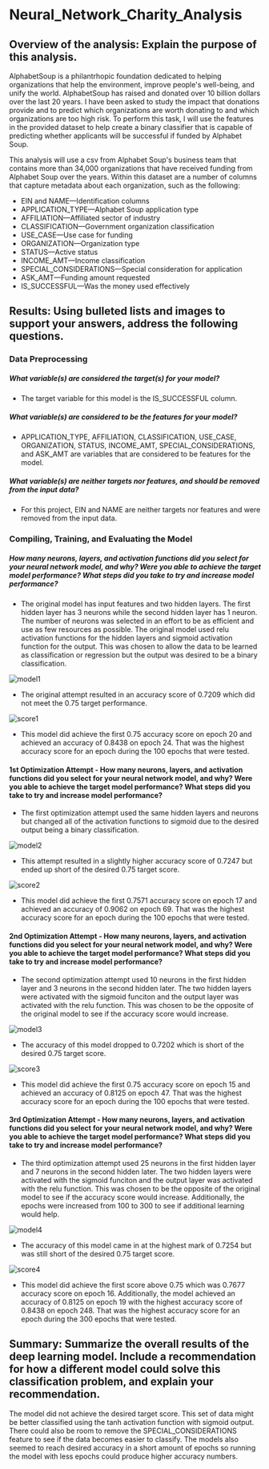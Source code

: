 # Neural_Network_Charity_Analysis

## Overview of the analysis: Explain the purpose of this analysis.

AlphabetSoup is a philantrhopic foundation dedicated to helping organizations that help the environment, improve people's well-being, and unify the world.  AlphabetSoup has raised and donated over 10 billion dollars over the last 20 years.  I have been asked to study the impact that donations provide and to predict which organizations are worth donating to and which organizations are too high risk.  To perform this task, I will use the features in the provided dataset to help create a binary classifier that is capable of predicting whether applicants will be successful if funded by Alphabet Soup.

This analysis will use a csv from Alphabet Soup's business team that contains more than 34,000 organizations that have received funding from Alphabet Soup over the years. Within this dataset are a number of columns that capture metadata about each organization, such as the following:

* EIN and NAME—Identification columns
* APPLICATION_TYPE—Alphabet Soup application type
* AFFILIATION—Affiliated sector of industry
* CLASSIFICATION—Government organization classification
* USE_CASE—Use case for funding
* ORGANIZATION—Organization type
* STATUS—Active status
* INCOME_AMT—Income classification
* SPECIAL_CONSIDERATIONS—Special consideration for application
* ASK_AMT—Funding amount requested
* IS_SUCCESSFUL—Was the money used effectively

## Results: Using bulleted lists and images to support your answers, address the following questions.

### Data Preprocessing
##### What variable(s) are considered the target(s) for your model?
* The target variable for this model is the IS_SUCCESSFUL column.

##### What variable(s) are considered to be the features for your model?
* APPLICATION_TYPE, AFFILIATION, CLASSIFICATION, USE_CASE, ORGANIZATION, STATUS, INCOME_AMT, SPECIAL_CONSIDERATIONS, and ASK_AMT are variables that are considered to be features for the model.

##### What variable(s) are neither targets nor features, and should be removed from the input data?
* For this project, EIN and NAME are neither targets nor features and were removed from the input data.

### Compiling, Training, and Evaluating the Model
##### How many neurons, layers, and activation functions did you select for your neural network model, and why? Were you able to achieve the target model performance? What steps did you take to try and increase model performance?

* The original model has input features and two hidden layers.  The first hidden layer has 3 neurons while the second hidden layer has 1 neuron.  The number of neurons was selected in an effort to be as efficient and use as few resources as possible. The original model used relu activation functions for the hidden layers and sigmoid activation function for the output.  This was chosen to allow the data to be learned as classification or regression but the output was desired to be a binary classification.

![model1](https://user-images.githubusercontent.com/107599510/200913253-d48ed241-3eaa-43ce-ad9b-2e57e5cb1c1a.png)

* The original attempt resulted in an accuracy score of 0.7209 which did not meet the 0.75 target performance.

![score1](https://user-images.githubusercontent.com/107599510/200917108-f945d4bd-2f25-4116-85d8-ac88cb350ddf.png)

* This model did achieve the first 0.75 accuracy score on epoch 20 and achieved an accuracy of 0.8438 on epoch 24.  That was the highest accuracy score for an epoch during the 100 epochs that were tested.

#### 1st Optimization Attempt - How many neurons, layers, and activation functions did you select for your neural network model, and why? Were you able to achieve the target model performance? What steps did you take to try and increase model performance?

* The first optimization attempt used the same hidden layers and neurons but changed all of the activation functions to sigmoid due to the desired output being a binary classification.

![model2](https://user-images.githubusercontent.com/107599510/200916458-3797a0b2-50ee-43c1-a51d-3088f0757315.png)

* This attempt resulted in a slightly higher accuracy score of 0.7247 but ended up short of the desired 0.75 target score.

![score2](https://user-images.githubusercontent.com/107599510/200917503-799e02a7-f433-4145-9008-b063e6490f52.png)

* This model did achieve the first 0.7571 accuracy score on epoch 17 and achieved an accuracy of 0.9062 on epoch 69.  That was the highest accuracy score for an epoch during the 100 epochs that were tested.

#### 2nd Optimization Attempt - How many neurons, layers, and activation functions did you select for your neural network model, and why? Were you able to achieve the target model performance? What steps did you take to try and increase model performance?

* The second optimization attempt used 10 neurons in the first hidden layer and 3 neurons in the second hidden later.  The two hidden layers were activated with the sigmoid funciton and the output layer was activated with the relu function.  This was chosen to be the opposite of the original model to see if the accuracy score would increase.  

![model3](https://user-images.githubusercontent.com/107599510/200919683-ef674457-6349-4eda-a0ba-84f301f44c57.png)

* The accuracy of this model dropped to 0.7202 which is short of the desired 0.75 target score.

![score3](https://user-images.githubusercontent.com/107599510/200919941-c6ae253c-2901-445d-b6d1-fd279d2c02cc.png)

* This model did achieve the first 0.75 accuracy score on epoch 15 and achieved an accuracy of 0.8125 on epoch 47.  That was the highest accuracy score for an epoch during the 100 epochs that were tested.

#### 3rd Optimization Attempt - How many neurons, layers, and activation functions did you select for your neural network model, and why? Were you able to achieve the target model performance? What steps did you take to try and increase model performance?

* The third optimization attempt used 25 neurons in the first hidden layer and 7 neurons in the second hidden later.  The two hidden layers were activated with the sigmoid funciton and the output layer was activated with the relu function.  This was chosen to be the opposite of the original model to see if the accuracy score would increase.  Additionally, the epochs were increased from 100 to 300 to see if additional learning would help. 

![model4](https://user-images.githubusercontent.com/107599510/200922552-bf9ab194-4d43-4ae8-8352-191025e5266d.png)

* The accuracy of this model came in at the highest mark of 0.7254 but was still short of the desired 0.75 target score.

![score4](https://user-images.githubusercontent.com/107599510/200922980-d1d10c2f-68de-40f1-b0c2-3f8b49216343.png)

* This model did achieve the first score above 0.75 which was 0.7677 accuracy score on epoch 16.  Additionally, the model achieved an accuracy of 0.8125 on epoch 19 with the highest accuracy score of 0.8438 on epoch 248.   That was the highest accuracy score for an epoch during the 300 epochs that were tested.

## Summary: Summarize the overall results of the deep learning model. Include a recommendation for how a different model could solve this classification problem, and explain your recommendation.

The model did not achieve the desired target score.  This set of data might be better classified using the tanh activation function with sigmoid output.  There could also be room to remove the SPECIAL_CONSIDERATIONS feature to see if the data becomes easier to classify.  The models also seemed to reach desired accuracy in a short amount of epochs so running the model with less epochs could produce higher accuracy numbers.

